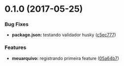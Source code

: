 <a name="0.1.0"></a>
# 0.1.0 (2017-05-25)


### Bug Fixes

* **package.json:** testando validador husky ([c5ec777](https://github.com/claytonsilva/git-integration-quickstart/commit/c5ec777))


### Features

* **meuarquivo:** registrando primeira feature ([05a64b7](https://github.com/claytonsilva/git-integration-quickstart/commit/05a64b7))



